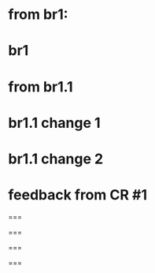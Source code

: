 from br1:
===
br1
===
from br1.1
===
br1.1 change 1
===
br1.1 change 2
===
feedback from CR #1
===

===

===

===

===
